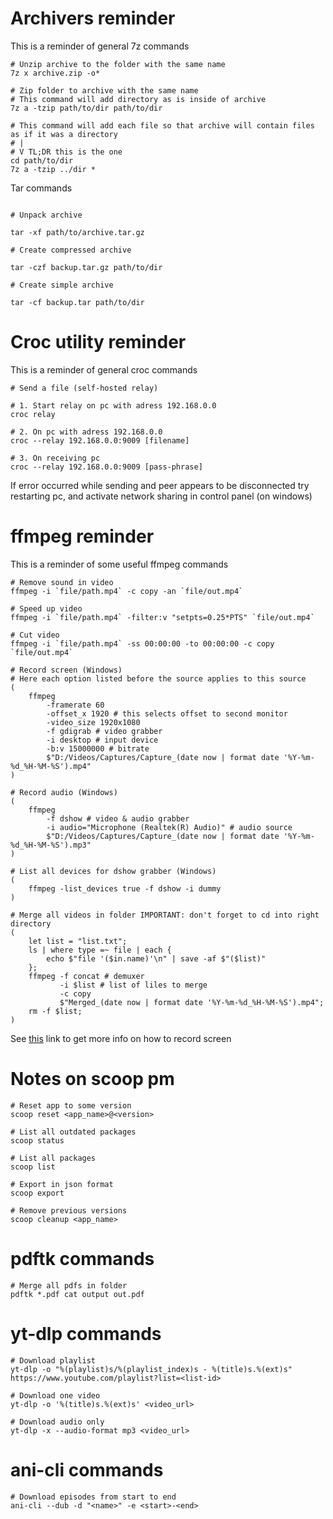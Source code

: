 # Archivers reminder

This is a reminder of general 7z commands

```nu
# Unzip archive to the folder with the same name
7z x archive.zip -o*

# Zip folder to archive with the same name
# This command will add directory as is inside of archive
7z a -tzip path/to/dir path/to/dir

# This command will add each file so that archive will contain files as if it was a directory
# |
# V TL;DR this is the one
cd path/to/dir
7z a -tzip ../dir *
```

Tar commands

```nu

# Unpack archive

tar -xf path/to/archive.tar.gz

# Create compressed archive

tar -czf backup.tar.gz path/to/dir

# Create simple archive

tar -cf backup.tar path/to/dir

```

# Croc utility reminder

This is a reminder of general croc commands

```nu
# Send a file (self-hosted relay)

# 1. Start relay on pc with adress 192.168.0.0
croc relay

# 2. On pc with adress 192.168.0.0
croc --relay 192.168.0.0:9009 [filename]

# 3. On receiving pc
croc --relay 192.168.0.0:9009 [pass-phrase]
```

If error occurred while sending and peer appears to be disconnected try
restarting pc, and activate network sharing in control panel (on windows)

# ffmpeg reminder

This is a reminder of some useful ffmpeg commands

```nu
# Remove sound in video
ffmpeg -i `file/path.mp4` -c copy -an `file/out.mp4`

# Speed up video
ffmpeg -i `file/path.mp4` -filter:v "setpts=0.25*PTS" `file/out.mp4`

# Cut video
ffmpeg -i `file/path.mp4` -ss 00:00:00 -to 00:00:00 -c copy `file/out.mp4`

# Record screen (Windows)
# Here each option listed before the source applies to this source
(
    ffmpeg
        -framerate 60
        -offset_x 1920 # this selects offset to second monitor
        -video_size 1920x1080
        -f gdigrab # video grabber
        -i desktop # input device
        -b:v 15000000 # bitrate
        $"D:/Videos/Captures/Capture_(date now | format date '%Y-%m-%d_%H-%M-%S').mp4"
)

# Record audio (Windows)
(
    ffmpeg
        -f dshow # video & audio grabber
        -i audio="Microphone (Realtek(R) Audio)" # audio source
        $"D:/Videos/Captures/Capture_(date now | format date '%Y-%m-%d_%H-%M-%S').mp3"
)

# List all devices for dshow grabber (Windows)
(
    ffmpeg -list_devices true -f dshow -i dummy
)

# Merge all videos in folder IMPORTANT: don't forget to cd into right directory
(
    let list = "list.txt";
    ls | where type =~ file | each {
        echo $"file '($in.name)'\n" | save -af $"($list)"
    };
    ffmpeg -f concat # demuxer
           -i $list # list of liles to merge
           -c copy
           $"Merged_(date now | format date '%Y-%m-%d_%H-%M-%S').mp4";
    rm -f $list;
)
```

See [this](https://trac.ffmpeg.org/wiki/Capture/Desktop) link to get more info on how to record screen

# Notes on scoop pm

```nu
# Reset app to some version
scoop reset <app_name>@<version>

# List all outdated packages
scoop status

# List all packages
scoop list

# Export in json format
scoop export

# Remove previous versions
scoop cleanup <app_name>
```

# pdftk commands

```nu
# Merge all pdfs in folder
pdftk *.pdf cat output out.pdf
```

# yt-dlp commands

```nu
# Download playlist
yt-dlp -o "%(playlist)s/%(playlist_index)s - %(title)s.%(ext)s" https://www.youtube.com/playlist?list=<list-id>

# Download one video
yt-dlp -o '%(title)s.%(ext)s' <video_url>

# Download audio only
yt-dlp -x --audio-format mp3 <video_url>
```

# ani-cli commands

```nu
# Download episodes from start to end
ani-cli --dub -d "<name>" -e <start>-<end>
```
